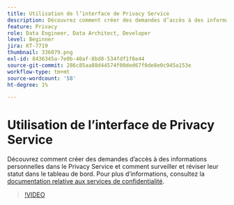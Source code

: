 ```yaml
---
title: Utilisation de l’interface de Privacy Service
description: Découvrez comment créer des demandes d’accès à des informations personnelles dans l’interface utilisateur et surveiller/réviser leur statut dans le tableau de bord.
feature: Privacy
role: Data Engineer, Data Architect, Developer
level: Beginner
jira: KT-7719
thumbnail: 336079.png
exl-id: 8436345a-7e0b-40af-8bd8-534fdf1f8e44
source-git-commit: 286c85aa88d44574f00ded67f0de8e0c945a153e
workflow-type: tm+mt
source-wordcount: '58'
ht-degree: 1%

---
```



# Utilisation de l’interface de Privacy Service

Découvrez comment créer des demandes d’accès à des informations personnelles dans le Privacy Service et comment surveiller et réviser leur statut dans le tableau de bord. Pour plus d’informations, consultez la [documentation relative aux services de confidentialité](https://experienceleague.adobe.com/docs/experience-platform/privacy/home.html?lang=fr).

>[!VIDEO](https://video.tv.adobe.com/v/336079?learn=on&enablevpops)
